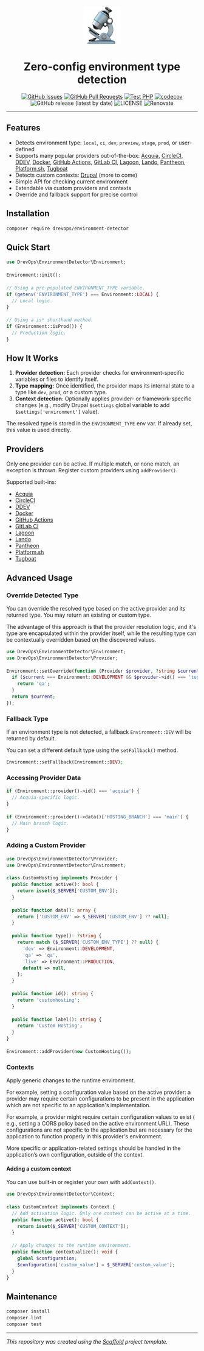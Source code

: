 <p align="center">
  <a href="" rel="noopener">
  <img width=100px height=100px src="logo.png" alt="Environment Detector"></a>
</p>

<h1 align="center">Zero-config environment type detection</h1>

<div align="center">

[![GitHub Issues](https://img.shields.io/github/issues/drevops/environment-detector.svg)](https://github.com/drevops/environment-detector/issues)
[![GitHub Pull Requests](https://img.shields.io/github/issues-pr/drevops/environment-detector.svg)](https://github.com/drevops/environment-detector/pulls)
[![Test PHP](https://github.com/drevops/environment-detector/actions/workflows/test-php.yml/badge.svg)](https://github.com/drevops/environment-detector/actions/workflows/test-php.yml)
[![codecov](https://codecov.io/gh/drevops/environment-detector/graph/badge.svg?token=Q2S80GFSF6)](https://codecov.io/gh/drevops/environment-detector)
![GitHub release (latest by date)](https://img.shields.io/github/v/release/drevops/environment-detector)
![LICENSE](https://img.shields.io/github/license/drevops/environment-detector)
![Renovate](https://img.shields.io/badge/renovate-enabled-green?logo=renovatebot)

</div>

---

## Features

- Detects environment type: `local`, `ci`, `dev`, `preview`, `stage`, `prod`, or user-defined
- Supports many popular providers out-of-the-box: [Acquia](src/Providers/Acquia.php), [CircleCI](src/Providers/CircleCi.php), [DDEV](src/Providers/Ddev.php), [Docker](src/Providers/Docker.php), [GitHub Actions](src/Providers/GitHubActions.php), [GitLab CI](src/Providers/GitLabCi.php), [Lagoon](src/Providers/Lagoon.php), [Lando](src/Providers/Lando.php), [Pantheon](src/Providers/Pantheon.php), [Platform.sh](src/Providers/PlatformSh.php), [Tugboat](src/Providers/Tugboat.php)
- Detects custom contexts: [Drupal](src/Contexts/Drupal.php) (more to come)
- Simple API for checking current environment
- Extendable via custom providers and contexts
- Override and fallback support for precise control

## Installation

```bash
composer require drevops/environment-detector
```

## Quick Start

```php
use DrevOps\EnvironmentDetector\Environment;

Environment::init();

// Using a pre-populated ENVIRONMENT_TYPE variable.
if (getenv('ENVIRONMENT_TYPE') === Environment::LOCAL) {
  // Local logic.
}

// Using a is* shorthand method.
if (Environment::isProd()) {
  // Production logic.
}

```

## How It Works

1. **Provider detection:** Each provider checks for environment-specific variables
   or files to identify itself.
2. **Type mapping:** Once identified, the provider maps its internal state to a
   type like `dev`, `prod`, or a custom type.
3. **Context detection**: Optionally applies provider- or framework-specific
   changes (e.g., modify Drupal `$settings` global variable to add `$settings['environment']` value).

The resolved type is stored in the `ENVIRONMENT_TYPE` env var. If already set,
this value is used directly.

## Providers

Only one provider can be active. If multiple match, or none match, an exception
is thrown. Register custom providers using `addProvider()`.

Supported built-ins:

- [Acquia](src/Providers/Acquia.php)
- [CircleCI](src/Providers/CircleCi.php)
- [DDEV](src/Providers/Ddev.php)
- [Docker](src/Providers/Docker.php)
- [GitHub Actions](src/Providers/GitHubActions.php)
- [GitLab CI](src/Providers/GitLabCi.php)
- [Lagoon](src/Providers/Lagoon.php)
- [Lando](src/Providers/Lando.php)
- [Pantheon](src/Providers/Pantheon.php)
- [Platform.sh](src/Providers/PlatformSh.php)
- [Tugboat](src/Providers/Tugboat.php)

## Advanced Usage

### Override Detected Type

You can override the resolved type based on the active provider and its returned
type. You may return an existing or custom type.

The advantage of this approach is that the provider resolution logic, and it's
type are encapsulated within the provider itself, while the resulting type
can be contextually overridden based on the discovered values.

```php
use DrevOps\EnvironmentDetector\Environment;
use DrevOps\EnvironmentDetector\Provider;

Environment::setOverride(function (Provider $provider, ?string $current): ?string {
  if ($current === Environment::DEVELOPMENT && $provider->id() === 'tugboat') {
    return 'qa';
  }
  return $current;
});
```

### Fallback Type

If an environment type is not detected, a fallback `Environment::DEV` will be
returned by default.

You can set a different default type using the `setFallback()` method.

```php
Environment::setFallback(Environment::DEV);
```

### Accessing Provider Data

```php
if (Environment::provider()->id() === 'acquia') {
  // Acquia-specific logic.
}

if (Environment::provider()->data()['HOSTING_BRANCH'] === 'main') {
  // Main branch logic.
}
```

### Adding a Custom Provider

```php
use DrevOps\EnvironmentDetector\Provider;
use DrevOps\EnvironmentDetector\Environment;

class CustomHosting implements Provider {
  public function active(): bool {
    return isset($_SERVER['CUSTOM_ENV']);
  }

  public function data(): array {
    return ['CUSTOM_ENV' => $_SERVER['CUSTOM_ENV'] ?? null];
  }

  public function type(): ?string {
    return match ($_SERVER['CUSTOM_ENV_TYPE'] ?? null) {
      'dev' => Environment::DEVELOPMENT,
      'qa' => 'qa',
      'live' => Environment::PRODUCTION,
      default => null,
    };
  }

  public function id(): string {
    return 'customhosting';
  }

  public function label(): string {
    return 'Custom Hosting';
  }
}

Environment::addProvider(new CustomHosting());
```

### Contexts

Apply generic changes to the runtime environment.

For example, setting a configuration value based on the active
provider: a provider may require certain configurations to be present in the
application which are not specific to an application's implementation.

For example, a provider might require certain configuration values to exist (
e.g., setting a CORS policy based on the active environment URL). These
configurations are not specific to the application but are necessary for the
application to function properly in this provider's environment.

More specific or application-related settings should be handled in the
application’s own configuration, outside of the context.

#### Adding a custom context

You can use built-in or register your own with `addContext()`.

```php
use DrevOps\EnvironmentDetector\Context;

class CustomContext implements Context {
  // Add activation logic. Only one context can be active at a time.
  public function active(): bool {
    return isset($_SERVER['CUSTOM_CONTEXT']);
  }

  // Apply changes to the runtime environment.
  public function contextualize(): void {
    global $configuration;
    $configuration['custom_value'] = $_SERVER['custom_value'];
  }
}
```

## Maintenance

```bash
composer install
composer lint
composer test
```

---

*This repository was created using the *[*Scaffold*](https://getscaffold.dev/)*
project template.*

